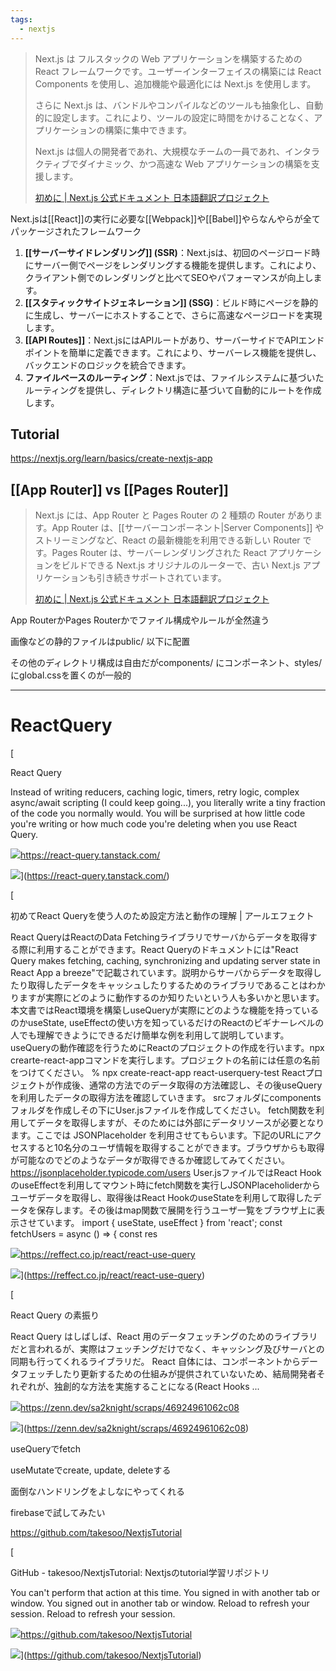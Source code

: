 ```yaml
---
tags:
  - nextjs
---
```

> Next.js は フルスタックの Web アプリケーションを構築するための React フレームワークです。ユーザーインターフェイスの構築には React Components を使用し、追加機能や最適化には Next.js を使用します。
> 
> さらに Next.js は、バンドルやコンパイルなどのツールも抽象化し、自動的に設定します。これにより、ツールの設定に時間をかけることなく、アプリケーションの構築に集中できます。
> 
> Next.js は個人の開発者であれ、大規模なチームの一員であれ、インタラクティブでダイナミック、かつ高速な Web アプリケーションの構築を支援します。
> 
> [初めに | Next.js 公式ドキュメント 日本語翻訳プロジェクト](https://ja.next-community-docs.dev/docs/app-router/getting-started/)

Next.jsは[[React]]の実行に必要な[[Webpack]]や[[Babel]]やらなんやらが全てパッケージされたフレームワーク
1. **[[サーバーサイドレンダリング]] (SSR)**：Next.jsは、初回のページロード時にサーバー側でページをレンダリングする機能を提供します。これにより、クライアント側でのレンダリングと比べてSEOやパフォーマンスが向上します。
2. **[[スタティックサイトジェネレーション]] (SSG)**：ビルド時にページを静的に生成し、サーバーにホストすることで、さらに高速なページロードを実現します。
3. **[[API Routes]]**：Next.jsにはAPIルートがあり、サーバーサイドでAPIエンドポイントを簡単に定義できます。これにより、サーバーレス機能を提供し、バックエンドのロジックを統合できます。
4. **ファイルベースのルーティング**：Next.jsでは、ファイルシステムに基づいたルーティングを提供し、ディレクトリ構造に基づいて自動的にルートを作成します。

## Tutorial
https://nextjs.org/learn/basics/create-nextjs-app


## [[App Router]] vs [[Pages Router]]
> Next.js には、App Router と Pages Router の 2 種類の Router があります。App Router は、[[サーバーコンポーネント|Server Components]] やストリーミングなど、React の最新機能を利用できる新しい Router です。Pages Router は、サーバーレンダリングされた React アプリケーションをビルドできる Next.js オリジナルのルーターで、古い Next.js アプリケーションも引き続きサポートされています。
> 
> [初めに | Next.js 公式ドキュメント 日本語翻訳プロジェクト](https://ja.next-community-docs.dev/docs/app-router/getting-started/#app-router-vs-pages-router)

App RouterかPages Routerかでファイル構成やルールが全然違う

画像などの静的ファイルはpublic/ 以下に配置

その他のディレクトリ構成は自由だがcomponents/ にコンポーネント、styles/ にglobal.cssを置くのが一般的

  

---

  

# ReactQuery

[

React Query

Instead of writing reducers, caching logic, timers, retry logic, complex async/await scripting (I could keep going...), you literally write a tiny fraction of the code you normally would. You will be surprised at how little code you're writing or how much code you're deleting when you use React Query.

![](https://react-query.tanstack.com/_next/static/images/favicon-eed8346421218b24d8fd0fd55c2f9e35.png)https://react-query.tanstack.com/

![](https://react-query.tanstack.com/_next/static/images/react-query-og-bc3e2663a884437e074dc018c8f4e59f.png)](https://react-query.tanstack.com/)

[

初めてReact Queryを使う人のため設定方法と動作の理解 | アールエフェクト

React QueryはReactのData Fetchingライブラリでサーバからデータを取得する際に利用することができます。React Queryのドキュメントには"React Query makes fetching, caching, synchronizing and updating server state in React App a breeze"で記載されています。説明からサーバからデータを取得したり取得したデータをキャッシュしたりするためのライブラリであることはわかりますが実際にどのように動作するのか知りたいという人も多いかと思います。本文書ではReact環境を構築しuseQueryが実際にどのような機能を持っているのかuseState, useEffectの使い方を知っているだけのReactのビギナーレベルの人でも理解できようにできるだけ簡単な例を利用して説明しています。 useQueryの動作確認を行うためにReactのプロジェクトの作成を行います。npx crearte-react-appコマンドを実行します。プロジェクトの名前には任意の名前をつけてください。 % npx create-react-app react-userquery-test Reactプロジェクトが作成後、通常の方法でのデータ取得の方法確認し、その後useQueryを利用したデータの取得方法を確認していきます。 srcフォルダにcomponentsフォルダを作成しその下にUser.jsファイルを作成してください。 fetch関数を利用してデータを取得しますが、そのためには外部にデータリソースが必要となります。ここでは JSONPlaceholder を利用させてもらいます。下記のURLにアクセスすると10名分のユーザ情報を取得することができます。ブラウザからも取得が可能なのでどのようなデータが取得できるか確認してみてください。 https://jsonplaceholder.typicode.com/users User.jsファイルではReact HookのuseEffectを利用してマウント時にfetch関数を実行しJSONPlaceholiderからユーザデータを取得し、取得後はReact HookのuseStateを利用して取得したデータを保存します。その後はmap関数で展開を行うユーザ一覧をブラウザ上に表示させています。 import { useState, useEffect } from 'react'; const fetchUsers = async () => { const res

![](https://reffect.co.jp/wp/favicon.ico)https://reffect.co.jp/react/react-use-query

![](https://reffect.co.jp/wp-content/uploads/2021/06/react_query.png)](https://reffect.co.jp/react/react-use-query)

[

React Query の素振り

React Query はしばしば、React 用のデータフェッチングのためのライブラリだと言われるが、実際はフェッチングだけでなく、キャッシング及びサーバとの同期も行ってくれるライブラリだ。 React 自体には、コンポーネントからデータフェッチしたり更新するための仕組みが提供されていないため、結局開発者それぞれが、独創的な方法を実施することになる(React Hooks ...

![](https://zenn.dev/images/logo-transparent.png)https://zenn.dev/sa2knight/scraps/46924961062c08

![](https://storage.googleapis.com/zenn-user-upload/avatar/845fa75ba8.jpeg)](https://zenn.dev/sa2knight/scraps/46924961062c08)

useQueryでfetch

useMutateでcreate, update, deleteする

面倒なハンドリングをよしなにやってくれる

firebaseで試してみたい

  

  

https://github.com/takesoo/NextjsTutorial

[

GitHub - takesoo/NextjsTutorial: Nextjsのtutorial学習リポジトリ

You can't perform that action at this time. You signed in with another tab or window. You signed out in another tab or window. Reload to refresh your session. Reload to refresh your session.

![](https://github.com/favicon.ico)https://github.com/takesoo/NextjsTutorial

![](https://opengraph.githubassets.com/8a1572dffd8da70dfd231ec3695cedf4ffa4afed41b8c14a54c3566aa4fba92a/takesoo/NextjsTutorial)](https://github.com/takesoo/NextjsTutorial)